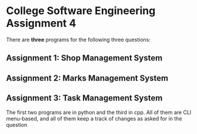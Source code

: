 <h1>College Software Engineering Assignment 4</h1>

There are <b>three</b> programs for the following three questions:

<h2>Assignment 1: Shop Management System</h2>
<h2>Assignment 2: Marks Management System</h2>
<h2>Assignment 3: Task Management System</h2>

The first two programs are in python and the third in cpp. All of them are CLI menu-based, and all of them keep a track of changes as asked for in the question
